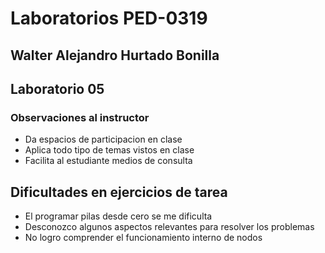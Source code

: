 # Laboratorios PED-0319

## Walter Alejandro Hurtado Bonilla

## Laboratorio 05

### Observaciones al instructor
* Da espacios de participacion en clase 
* Aplica todo tipo de temas vistos en clase  
* Facilita al estudiante medios de consulta

## Dificultades en ejercicios de tarea
* El programar pilas desde cero se me dificulta 
* Desconozco algunos aspectos relevantes para resolver los problemas
* No logro comprender el funcionamiento interno de nodos


